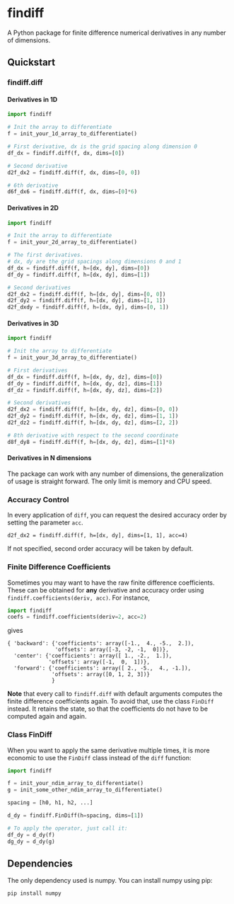# findiff
A Python package for finite difference numerical derivatives in
any number of dimensions.

## Quickstart


### findiff.diff

#### Derivatives in 1D

```python
import findiff

# Init the array to differentiate
f = init_your_1d_array_to_differentiate()

# First derivative, dx is the grid spacing along dimension 0
df_dx = findiff.diff(f, dx, dims=[0])

# Second derivative
d2f_dx2 = findiff.diff(f, dx, dims=[0, 0])

# 6th derivative
d6f_dx6 = findiff.diff(f, dx, dims=[0]*6)
```

#### Derivatives in 2D

```python
import findiff

# Init the array to differentiate
f = init_your_2d_array_to_differentiate()

# The first derivatives.
# dx, dy are the grid spacings along dimensions 0 and 1
df_dx = findiff.diff(f, h=[dx, dy], dims=[0])
df_dy = findiff.diff(f, h=[dx, dy], dims=[1])

# Second derivatives
d2f_dx2 = findiff.diff(f, h=[dx, dy], dims=[0, 0])
d2f_dy2 = findiff.diff(f, h=[dx, dy], dims=[1, 1])
d2f_dxdy = findiff.diff(f, h=[dx, dy], dims=[0, 1])

```

#### Derivatives in 3D

```python
import findiff

# Init the array to differentiate
f = init_your_3d_array_to_differentiate()

# First derivatives
df_dx = findiff.diff(f, h=[dx, dy, dz], dims=[0])
df_dy = findiff.diff(f, h=[dx, dy, dz], dims=[1])
df_dz = findiff.diff(f, h=[dx, dy, dz], dims=[2])

# Second derivatives
d2f_dx2 = findiff.diff(f, h=[dx, dy, dz], dims=[0, 0])
d2f_dy2 = findiff.diff(f, h=[dx, dy, dz], dims=[1, 1])
d2f_dz2 = findiff.diff(f, h=[dx, dy, dz], dims=[2, 2])

# 8th derivative with respect to the second coordinate
d8f_dy8 = findiff.diff(f, h=[dx, dy, dz], dims=[1]*8)

```

#### Derivatives in N dimensions

The package can work with any number of dimensions, the generalization
of usage is straight forward. The only limit is memory and CPU speed.


### Accuracy Control

In every application of `diff`, you can request the desired accuracy
order by setting the parameter `acc`. 

```
d2f_dx2 = findiff.diff(f, h=[dx, dy], dims=[1, 1], acc=4)
```

If not specified, second order accuracy will be taken by default.


### Finite Difference Coefficients

Sometimes you may want to have the raw finite difference coefficients.
These can be obtained for __any__ derivative and accuracy order
using `findiff.coefficients(deriv, acc)`. For instance,

```python
import findiff
coefs = findiff.coefficients(deriv=2, acc=2)
```

gives

```
{ 'backward': {'coefficients': array([-1.,  4., -5.,  2.]),
               'offsets': array([-3, -2, -1,  0])},
  'center': {'coefficients': array([ 1., -2.,  1.]),
             'offsets': array([-1,  0,  1])},
  'forward': {'coefficients': array([ 2., -5.,  4., -1.]),
              'offsets': array([0, 1, 2, 3])}
              }
```

__Note__ that every call to `findiff.diff` with default arguments
computes the finite difference coefficients again. To avoid that, use
the class `FinDiff` instead. It retains the state, so that the coefficients
do not have to be computed again and again.

### Class FinDiff

When you want to apply the same derivative multiple times, it is more
economic to use the `FinDiff` class instead of the `diff` function:

```python
import findiff

f = init_your_ndim_array_to_differentiate()
g = init_some_other_ndim_array_to_differentiate()

spacing = [h0, h1, h2, ...]

d_dy = findiff.FinDiff(h=spacing, dims=[1])

# To apply the operator, just call it:
df_dy = d_dy(f)
dg_dy = d_dy(g)

```


## Dependencies

The only dependency used is numpy. You can install numpy using pip:

```
pip install numpy
```

